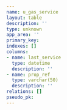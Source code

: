 ```yaml
---
name: u_gas_service
layout: table
description: ''
type: unknown
app_area: ''
primary_key: 
indexes: []
columns:
- name: last_service
  type: datetime
  description: ''
- name: prop_ref
  type: varchar(50)
  description: ''
relations: []
pseudo_pk: 
---
```


